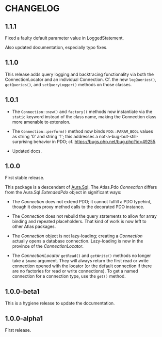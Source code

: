 # CHANGELOG

## 1.1.1

Fixed a faulty default parameter value in LoggedStatement.

Also updated documentation, especially typo fixes.

## 1.1.0

This release adds query logging and backtracing functionality via both the ConnectionLocator and an individual Connection. Cf. the new `logQueries()`, `getQueries()`, and `setQueryLogger()` methods on those classes.

## 1.0.1

- The `Connection::new()` and `factory()` methods now instantiate via the `static` keyword instead of the class name, making the Connection class more amenable to extension.

- The `Connection::perform()` method now binds `PDO::PARAM_BOOL` values as string '0' and string '1'; this addresses a not-a-bug-but-still-surprising behavior in PDO; cf. <https://bugs.php.net/bug.php?id=49255>.

- Updated docs.

## 1.0.0

First stable release.

This package is a descendant of [Aura.Sql](https://github.com/auraphp/Aura.Sql). The Atlas.Pdo _Connection_ differs from the Aura.Sql _ExtendedPdo_ object in significant ways:

- The _Connection_ does not extend PDO; it cannot fulfill a PDO typehint, though it does proxy method calls to the decorated PDO instance.

- The _Connection_ does not rebuild the query statements to allow for array binding and repeated placeholders. That kind of work is now left to other Atlas packages.

- The _Connection_ object is not lazy-loading; creating a _Connection_ actually opens a database connection. Lazy-loading is now in the province of the _ConnectionLocator_.

- The _ConnectionLocator_ `getRead()` and `getWrite()` methods no longer take a `$name` argument. They will always return the first read or write connection opened with the locator (or the default connection if there are no factories for read or write connections). To get a named connection for a connection type, use the `get()` method.

## 1.0.0-beta1

This is a hygiene release to update the documentation.

## 1.0.0-alpha1

First release.
